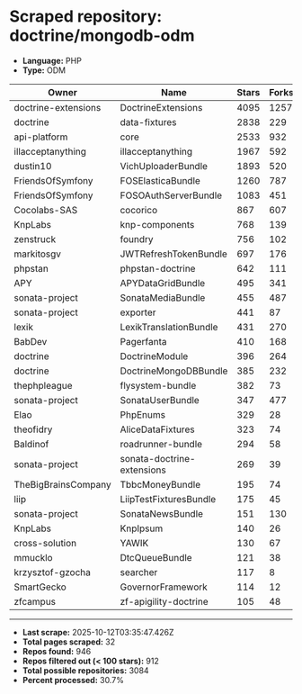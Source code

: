 # Scraped repository: doctrine/mongodb-odm
* **Language:** PHP
* **Type:** ODM

| Owner | Name | Stars | Forks | URL |
|---|---|---|---|---|
| doctrine-extensions | DoctrineExtensions | 4095 | 1257 | [link](https://github.com/doctrine-extensions/DoctrineExtensions) |
| doctrine | data-fixtures | 2838 | 229 | [link](https://github.com/doctrine/data-fixtures) |
| api-platform | core | 2533 | 932 | [link](https://github.com/api-platform/core) |
| illacceptanything | illacceptanything | 1967 | 592 | [link](https://github.com/illacceptanything/illacceptanything) |
| dustin10 | VichUploaderBundle | 1893 | 520 | [link](https://github.com/dustin10/VichUploaderBundle) |
| FriendsOfSymfony | FOSElasticaBundle | 1260 | 787 | [link](https://github.com/FriendsOfSymfony/FOSElasticaBundle) |
| FriendsOfSymfony | FOSOAuthServerBundle | 1083 | 451 | [link](https://github.com/FriendsOfSymfony/FOSOAuthServerBundle) |
| Cocolabs-SAS | cocorico | 867 | 607 | [link](https://github.com/Cocolabs-SAS/cocorico) |
| KnpLabs | knp-components | 768 | 139 | [link](https://github.com/KnpLabs/knp-components) |
| zenstruck | foundry | 756 | 102 | [link](https://github.com/zenstruck/foundry) |
| markitosgv | JWTRefreshTokenBundle | 697 | 176 | [link](https://github.com/markitosgv/JWTRefreshTokenBundle) |
| phpstan | phpstan-doctrine | 642 | 111 | [link](https://github.com/phpstan/phpstan-doctrine) |
| APY | APYDataGridBundle | 495 | 341 | [link](https://github.com/APY/APYDataGridBundle) |
| sonata-project | SonataMediaBundle | 455 | 487 | [link](https://github.com/sonata-project/SonataMediaBundle) |
| sonata-project | exporter | 441 | 87 | [link](https://github.com/sonata-project/exporter) |
| lexik | LexikTranslationBundle | 431 | 270 | [link](https://github.com/lexik/LexikTranslationBundle) |
| BabDev | Pagerfanta | 410 | 168 | [link](https://github.com/BabDev/Pagerfanta) |
| doctrine | DoctrineModule | 396 | 264 | [link](https://github.com/doctrine/DoctrineModule) |
| doctrine | DoctrineMongoDBBundle | 385 | 232 | [link](https://github.com/doctrine/DoctrineMongoDBBundle) |
| thephpleague | flysystem-bundle | 382 | 73 | [link](https://github.com/thephpleague/flysystem-bundle) |
| sonata-project | SonataUserBundle | 347 | 477 | [link](https://github.com/sonata-project/SonataUserBundle) |
| Elao | PhpEnums | 329 | 28 | [link](https://github.com/Elao/PhpEnums) |
| theofidry | AliceDataFixtures | 323 | 74 | [link](https://github.com/theofidry/AliceDataFixtures) |
| Baldinof | roadrunner-bundle | 294 | 58 | [link](https://github.com/Baldinof/roadrunner-bundle) |
| sonata-project | sonata-doctrine-extensions | 269 | 39 | [link](https://github.com/sonata-project/sonata-doctrine-extensions) |
| TheBigBrainsCompany | TbbcMoneyBundle | 195 | 74 | [link](https://github.com/TheBigBrainsCompany/TbbcMoneyBundle) |
| liip | LiipTestFixturesBundle | 175 | 45 | [link](https://github.com/liip/LiipTestFixturesBundle) |
| sonata-project | SonataNewsBundle | 151 | 130 | [link](https://github.com/sonata-project/SonataNewsBundle) |
| KnpLabs | KnpIpsum | 140 | 26 | [link](https://github.com/KnpLabs/KnpIpsum) |
| cross-solution | YAWIK | 130 | 67 | [link](https://github.com/cross-solution/YAWIK) |
| mmucklo | DtcQueueBundle | 121 | 38 | [link](https://github.com/mmucklo/DtcQueueBundle) |
| krzysztof-gzocha | searcher | 117 | 8 | [link](https://github.com/krzysztof-gzocha/searcher) |
| SmartGecko | GovernorFramework | 114 | 12 | [link](https://github.com/SmartGecko/GovernorFramework) |
| zfcampus | zf-apigility-doctrine | 105 | 48 | [link](https://github.com/zfcampus/zf-apigility-doctrine) |

---
* **Last scrape:** 2025-10-12T03:35:47.426Z
* **Total pages scraped:** 32
* **Repos found:** 946
* **Repos filtered out (< 100 stars):** 912
* **Total possible repositories:** 3084
* **Percent processed:** 30.7%
